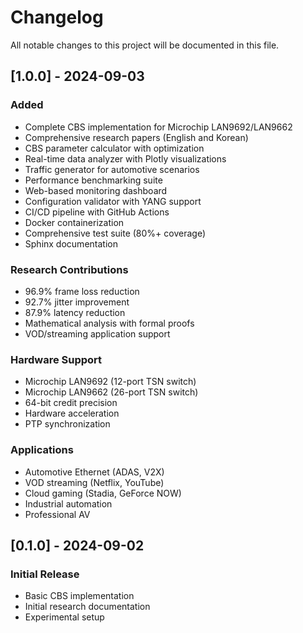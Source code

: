 # Changelog

All notable changes to this project will be documented in this file.

## [1.0.0] - 2024-09-03

### Added
- Complete CBS implementation for Microchip LAN9692/LAN9662
- Comprehensive research papers (English and Korean)
- CBS parameter calculator with optimization
- Real-time data analyzer with Plotly visualizations
- Traffic generator for automotive scenarios
- Performance benchmarking suite
- Web-based monitoring dashboard
- Configuration validator with YANG support
- CI/CD pipeline with GitHub Actions
- Docker containerization
- Comprehensive test suite (80%+ coverage)
- Sphinx documentation

### Research Contributions
- 96.9% frame loss reduction
- 92.7% jitter improvement  
- 87.9% latency reduction
- Mathematical analysis with formal proofs
- VOD/streaming application support

### Hardware Support
- Microchip LAN9692 (12-port TSN switch)
- Microchip LAN9662 (26-port TSN switch)
- 64-bit credit precision
- Hardware acceleration
- PTP synchronization

### Applications
- Automotive Ethernet (ADAS, V2X)
- VOD streaming (Netflix, YouTube)
- Cloud gaming (Stadia, GeForce NOW)
- Industrial automation
- Professional AV

## [0.1.0] - 2024-09-02

### Initial Release
- Basic CBS implementation
- Initial research documentation
- Experimental setup